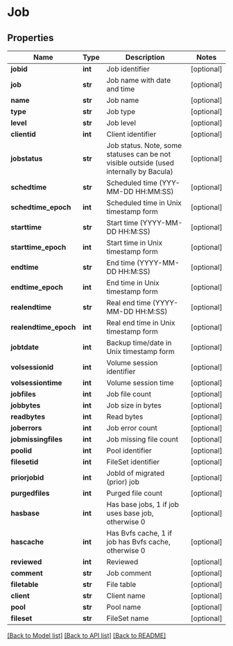 # Job

## Properties
Name | Type | Description | Notes
------------ | ------------- | ------------- | -------------
**jobid** | **int** | Job identifier | [optional] 
**job** | **str** | Job name with date and time | [optional] 
**name** | **str** | Job name | [optional] 
**type** | **str** | Job type | [optional] 
**level** | **str** | Job level | [optional] 
**clientid** | **int** | Client identifier | [optional] 
**jobstatus** | **str** | Job status. Note, some statuses can be not visible outside (used internally by Bacula) | [optional] 
**schedtime** | **str** | Scheduled time (YYY-MM-DD HH:MM:SS) | [optional] 
**schedtime_epoch** | **int** | Scheduled time in Unix timestamp form | [optional] 
**starttime** | **str** | Start time (YYYY-MM-DD HH:M:SS) | [optional] 
**starttime_epoch** | **int** | Start time in Unix timestamp form | [optional] 
**endtime** | **str** | End time (YYYY-MM-DD HH:M:SS) | [optional] 
**endtime_epoch** | **int** | End time in Unix timestamp form | [optional] 
**realendtime** | **str** | Real end time (YYYY-MM-DD HH:M:SS) | [optional] 
**realendtime_epoch** | **int** | Real end time in Unix timestamp form | [optional] 
**jobtdate** | **int** | Backup time/date in Unix timestamp form | [optional] 
**volsessionid** | **int** | Volume session identifier | [optional] 
**volsessiontime** | **int** | Volume session time | [optional] 
**jobfiles** | **int** | Job file count | [optional] 
**jobbytes** | **int** | Job size in bytes | [optional] 
**readbytes** | **int** | Read bytes | [optional] 
**joberrors** | **int** | Job error count | [optional] 
**jobmissingfiles** | **int** | Job missing file count | [optional] 
**poolid** | **int** | Pool identifier | [optional] 
**filesetid** | **int** | FileSet identifier | [optional] 
**priorjobid** | **int** | JobId of migrated (prior) job | [optional] 
**purgedfiles** | **int** | Purged file count | [optional] 
**hasbase** | **int** | Has base jobs, 1 if job uses base job, otherwise 0 | [optional] 
**hascache** | **int** | Has Bvfs cache, 1 if job has Bvfs cache, otherwise 0 | [optional] 
**reviewed** | **int** | Reviewed | [optional] 
**comment** | **str** | Job comment | [optional] 
**filetable** | **str** | File table | [optional] 
**client** | **str** | Client name | [optional] 
**pool** | **str** | Pool name | [optional] 
**fileset** | **str** | FileSet name | [optional] 

[[Back to Model list]](../README.md#documentation-for-models) [[Back to API list]](../README.md#documentation-for-api-endpoints) [[Back to README]](../README.md)

